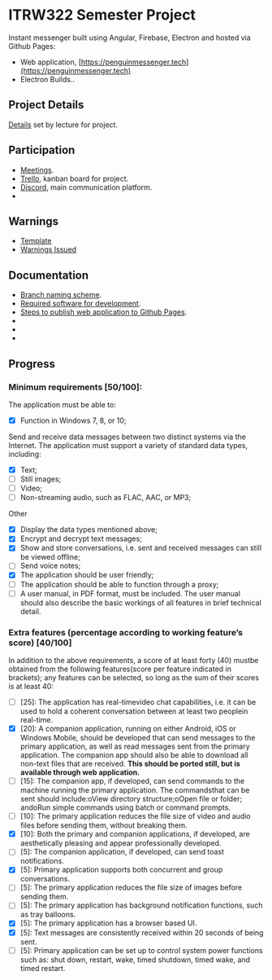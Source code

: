 
# ITRW322 Semester Project

Instant messenger built using Angular, Firebase, Electron and hosted via Github Pages:
* Web application, [https://penguinmessenger.tech](https://penguinmessenger.tech)
* Electron Builds..

## Project Details

[Details]() set by lecture for project.

## Participation

* [Meetings]().
* [Trello](https://trello.com/en), kanban board for project.
* [Discord](https://discordapp.com/), main communication platform.
* 

## Warnings

* [Template]()
* [Warnings Issued]()

## Documentation

* [Branch naming scheme]().
* [Required software for development]().
* [Steps to publish web application to Github Pages]().
* 
*
*

## Progress

### Minimum requirements [50/100]:

The application must be able to:
- [x] Function in Windows 7, 8, or 10;

Send  and  receive  data  messages  between  two  distinct  systems via  the  Internet.  The application must support a variety of standard data types, including:
- [x] Text;
- [ ] Still images;
- [ ] Video;
- [ ] Non-streaming audio, such as FLAC, AAC, or MP3;

Other
- [x] Display the data types mentioned above;
- [x] Encrypt and decrypt text messages;
- [x] Show and store conversations, i.e. sent and received messages can still be viewed offline;
- [ ] Send voice notes;
- [x] The application should be user friendly;
- [ ] The application should be able to function through a proxy;
- [ ] A  user  manual,  in  PDF  format, must be included. The user manual should also describe the basic workings of all features in brief technical detail.

### Extra features (percentage according to working feature’s score) [40/100]

In addition to the above requirements, a score of at least forty (40) mustbe obtained from the following features(score per feature indicated in brackets); any features can be selected, so long as the sum of their scores is at least 40:

- [ ] [25]:  The  application  has real-timevideo  chat  capabilities,  i.e.  it  can  be  used  to hold  a  coherent conversation between at least two peoplein real-time.
- [x] [20]: A companion  application,  running  on  either  Android,  iOS  or  Windows  Mobile,  should be developed that can send messages to the primary application, as well as read messages sent from the primary application. The companion app should also be able to download all non-text files that are received. **This should be ported still, but is available through web application.**
- [ ] [15]: The  companion  app,  if  developed, can  send  commands  to  the  machine running  the  primary application. The commandsthat can be sent should include:oView directory structure;oOpen file or folder; andoRun simple commands using batch or command prompts.
- [ ] [10]: The primary  application  reduces  the  file  size  of  video  and audio  files  before  sending  them, without breaking them.
- [x] [10]: Both the  primary  and  companion  applications, if  developed,  are  aesthetically  pleasing  and appear professionally developed.
- [ ] [5]: The companion application, if developed, can send toast notifications. 
- [x] [5]: Primary application supports both concurrent and group conversations. 
- [ ] [5]: The primary application reduces the file size of images before sending them. 
- [ ] [5]: The primary application has background notification functions, such as tray balloons.
- [x] [5]: The primary application has a browser based UI.
- [x] [5]: Text messages are consistently received within 20 seconds of being sent.
- [ ] [5]: Primary application can be set up to control system power functions such as: shut down, restart, wake, timed shutdown, timed wake, and timed restart.
